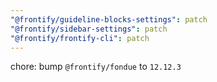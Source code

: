 ```yaml
---
"@frontify/guideline-blocks-settings": patch
"@frontify/sidebar-settings": patch
"@frontify/frontify-cli": patch
---
```


chore: bump `@frontify/fondue` to `12.12.3`
